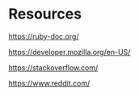 # Resources

https://ruby-doc.org/

https://developer.mozilla.org/en-US/

https://stackoverflow.com/

https://www.reddit.com/
